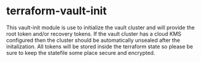 # terraform-vault-init


This vault-init module is use to initialize the vault cluster and will provide the root token and/or recovery tokens. If the vault cluster has a cloud KMS configured then the cluster should be automatically unsealed after the initalization. All tokens will be stored inside the terraform state so please be sure to keep the statefile some place secure and encrypted.
